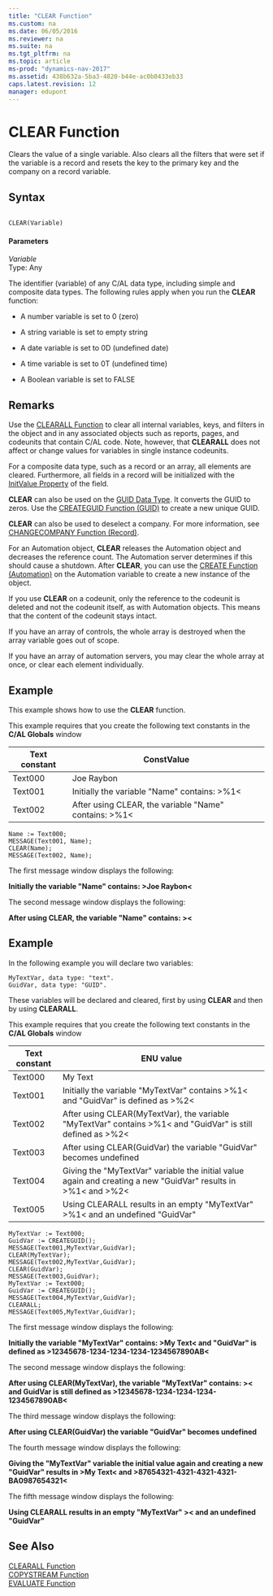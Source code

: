 ```yaml
---
title: "CLEAR Function"
ms.custom: na
ms.date: 06/05/2016
ms.reviewer: na
ms.suite: na
ms.tgt_pltfrm: na
ms.topic: article
ms-prod: "dynamics-nav-2017"
ms.assetid: 438b632a-5ba3-4820-b44e-ac0b0433eb33
caps.latest.revision: 12
manager: edupont
---
```

# CLEAR Function
Clears the value of a single variable. Also clears all the filters that were set if the variable is a record and resets the key to the primary key and the company on a record variable.  
  
## Syntax  
  
```  
  
CLEAR(Variable)  
```  
  
#### Parameters  
 *Variable*  
 Type: Any  
  
 The identifier \(variable\) of any C/AL data type, including simple and composite data types. The following rules apply when you run the **CLEAR** function:  
  
-   A number variable is set to 0 \(zero\)  
  
-   A string variable is set to empty string  
  
-   A date variable is set to 0D \(undefined date\)  
  
-   A time variable is set to 0T \(undefined time\)  
  
-   A Boolean variable is set to FALSE  
  
## Remarks  
 Use the [CLEARALL Function](CLEARALL-Function.md) to clear all internal variables, keys, and filters in the object and in any associated objects such as reports, pages, and codeunits that contain C/AL code. Note, however, that **CLEARALL** does not affect or change values for variables in single instance codeunits.  
  
 For a composite data type, such as a record or an array, all elements are cleared. Furthermore, all fields in a record will be initialized with the [InitValue Property](InitValue-Property.md) of the field.  
  
 **CLEAR** can also be used on the [GUID Data Type](GUID-Data-Type.md). It converts the GUID to zeros. Use the [CREATEGUID Function \(GUID\)](CREATEGUID-Function--GUID-.md) to create a new unique GUID.  
  
 **CLEAR** can also be used to deselect a company. For more information, see [CHANGECOMPANY Function \(Record\)](CHANGECOMPANY-Function--Record-.md).  
  
 For an Automation object, **CLEAR** releases the Automation object and decreases the reference count. The Automation server determines if this should cause a shutdown. After **CLEAR**, you can use the [CREATE Function \(Automation\)](CREATE-Function--Automation-.md) on the Automation variable to create a new instance of the object.  
  
 If you use **CLEAR** on a codeunit, only the reference to the codeunit is deleted and not the codeunit itself, as with Automation objects. This means that the content of the codeunit stays intact.  
  
 If you have an array of controls, the whole array is destroyed when the array variable goes out of scope.  
  
 If you have an array of automation servers, you may clear the whole array at once, or clear each element individually.  
  
## Example  
 This example shows how to use the **CLEAR** function.  
  
 This example requires that you create the following text constants in the **C/AL Globals** window  
  
|Text constant|ConstValue|  
|-------------------|----------------|  
|Text000|Joe Raybon|  
|Text001|Initially the variable "Name" contains: \>%1\<|  
|Text002|After using CLEAR, the variable "Name" contains: \>%1\<|  
  
```  
Name := Text000;  
MESSAGE(Text001, Name);  
CLEAR(Name);  
MESSAGE(Text002, Name);  
```  
  
 The first message window displays the following:  
  
 **Initially the variable "Name" contains: \>Joe Raybon\<**  
  
 The second message window displays the following:  
  
 **After using CLEAR, the variable "Name" contains: \>\<**  
  
## Example  
 In the following example you will declare two variables:  
  
```  
MyTextVar, data type: "text".  
GuidVar, data type: "GUID".  
```  
  
 These variables will be declared and cleared, first by using **CLEAR** and then by using **CLEARALL**.  
  
 This example requires that you create the following text constants in the **C/AL Globals** window  
  
|Text constant|ENU value|  
|-------------------|---------------|  
|Text000|My Text|  
|Text001|Initially the variable "MyTextVar" contains \>%1\< and "GuidVar" is defined as \>%2\<|  
|Text002|After using CLEAR\(MyTextVar\), the variable "MyTextVar" contains \>%1\< and "GuidVar" is still defined as \>%2\<|  
|Text003|After using CLEAR\(GuidVar\) the variable "GuidVar" becomes undefined|  
|Text004|Giving the "MyTextVar" variable the initial value again and creating a new "GuidVar" results in \>%1\< and \>%2\<|  
|Text005|Using CLEARALL results in an empty "MyTextVar" \>%1\< and an undefined "GuidVar"|  
  
```  
MyTextVar := Text000;  
GuidVar := CREATEGUID();  
MESSAGE(Text001,MyTextVar,GuidVar);  
CLEAR(MyTextVar);  
MESSAGE(Text002,MyTextVar,GuidVar);  
CLEAR(GuidVar);  
MESSAGE(Text003,GuidVar);  
MyTextVar := Text000;  
GuidVar := CREATEGUID();  
MESSAGE(Text004,MyTextVar,GuidVar);  
CLEARALL;  
MESSAGE(Text005,MyTextVar,GuidVar);  
```  
  
 The first message window displays the following:  
  
 **Initially the variable "MyTextVar" contains: \>My Text\< and "GuidVar" is defined as \>12345678-1234-1234-1234-1234567890AB\<**  
  
 The second message window displays the following:  
  
 **After using CLEAR\(MyTextVar\), the variable "MyTextVar" contains: \>\< and GuidVar is still defined as \>12345678-1234-1234-1234-1234567890AB\<**  
  
 The third message window displays the following:  
  
 **After using CLEAR\(GuidVar\) the variable "GuidVar" becomes undefined**  
  
 The fourth message window displays the following:  
  
 **Giving the "MyTextVar" variable the initial value again and creating a new "GuidVar" results in \>My Text\< and \>87654321-4321-4321-4321-BA0987654321\<**  
  
 The fifth message window displays the following:  
  
 **Using CLEARALL results in an empty "MyTextVar" \>\< and an undefined "GuidVar"**  
  
## See Also  
 [CLEARALL Function](CLEARALL-Function.md)   
 [COPYSTREAM Function](COPYSTREAM-Function.md)   
 [EVALUATE Function](EVALUATE-Function.md)